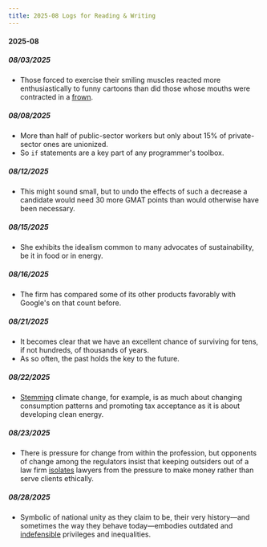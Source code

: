 ```yaml
---
title: 2025-08 Logs for Reading & Writing
---
```


#### 2025-08

##### 08/03/2025

- Those forced to exercise their smiling muscles reacted more enthusiastically to funny cartoons than did those whose mouths were contracted in a [frown](http://localhost:5500/En/dict/frown.html#entry1.1-1).

##### 08/08/2025

- More than half of public-sector workers but only about 15% of private-sector ones are unionized.
- So `if` statements are a key part of any programmer's toolbox.

##### 08/12/2025

- This might sound small, but to undo the effects of such a decrease a candidate would need 30 more GMAT points than would otherwise have been necessary.

##### 08/15/2025

- She exhibits the idealism common to many advocates of sustainability, be it in food or in energy.

##### 08/16/2025

- The firm has compared some of its other products favorably with Google's on that count before.

##### 08/21/2025

- It becomes clear that we have an excellent chance of surviving for tens, if not hundreds, of thousands of years.
- As so often, the past holds the key to the future.

##### 08/22/2025

- [Stemming](http://localhost:5500/En/dict/stem.html#entry2.1-2) climate change, for example, is as much about changing consumption patterns and promoting tax acceptance as it is about developing clean energy.

##### 08/23/2025

- There is pressure for change from within the profession, but opponents of change among the regulators insist that keeping outsiders out of a law firm [isolates](http://localhost:5500/En/dict/isolate.html#entry1.1-1) lawyers from the pressure to make money rather than serve clients ethically.

##### 08/28/2025

- Symbolic of national unity as they claim to be, their very history—and sometimes the way they behave today—embodies outdated and [indefensible](http://localhost:5500/En/dict/indefensible.html#entry1.1-1a) privileges and inequalities.
